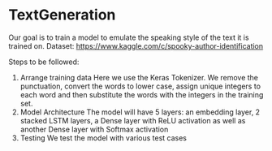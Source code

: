 # TextGeneration

Our goal is to train a model to emulate the speaking style of the text it is trained on.
Dataset: https://www.kaggle.com/c/spooky-author-identification

Steps to be followed:
1. Arrange training data
Here we use the Keras Tokenizer. We remove the punctuation, convert the words to lower case, assign unique integers to each word and then substitute the words with the integers in the training set.
2. Model Architecture
The model will have 5 layers: an embedding layer, 2 stacked LSTM layers, a Dense layer with ReLU activation as well as another Dense layer with Softmax activation
3. Testing
We test the model with various test cases
